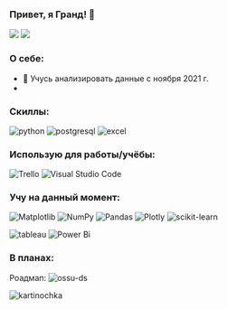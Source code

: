 ### Привет, я Гранд! 👋

<p>
   <a href="https://t.me/grandmelo" target="_blank">
       <img src="https://img.shields.io/badge/Telegram-2CA5E0?style=for-the-badge&logo=telegram&logoColor=white"/></a>
   <a href="mailto:sublprod@gmail.com" target="_blank">
       <img src="https://img.shields.io/badge/Gmail-D14836?style=for-the-badge&logo=gmail&logoColor=white"/></a>
</p>

### О себе:
- 🌱 Учусь анализировать данные с ноября 2021 г.
- 
### Скиллы:
![python](https://img.shields.io/badge/Python-14354C?style=for-the-badge&logo=python&logoColor=white)
![postgresql](https://img.shields.io/badge/PostgreSQL-316192?style=for-the-badge&logo=postgresql&logoColor=white)
![excel](https://img.shields.io/badge/Microsoft_Excel-217346?style=for-the-badge&logo=microsoft-excel&logoColor=white)
### Использую для работы/учёбы:
![Trello](https://img.shields.io/badge/Trello-%23026AA7.svg?style=for-the-badge&logo=Trello&logoColor=white)
![Visual Studio Code](https://img.shields.io/badge/Visual%20Studio%20Code-0078d7.svg?style=for-the-badge&logo=visual-studio-code&logoColor=white)
### Учу на данный момент:
![Matplotlib](https://img.shields.io/badge/Matplotlib-%23ffffff.svg?style=for-the-badge&logo=Matplotlib&logoColor=black)
![NumPy](https://img.shields.io/badge/numpy-%23013243.svg?style=for-the-badge&logo=numpy&logoColor=white)
![Pandas](https://img.shields.io/badge/pandas-%23150458.svg?style=for-the-badge&logo=pandas&logoColor=white)
![Plotly](https://img.shields.io/badge/Plotly-%233F4F75.svg?style=for-the-badge&logo=plotly&logoColor=white)
![scikit-learn](https://img.shields.io/badge/scikit--learn-%23F7931E.svg?style=for-the-badge&logo=scikit-learn&logoColor=white)

![tableau](https://img.shields.io/badge/Tableau-E97627?style=for-the-badge&logo=Tableau&logoColor=white)
![Power Bi](https://img.shields.io/badge/power_bi-F2C811?style=for-the-badge&logo=powerbi&logoColor=black)
### В планах:
Роадмап: ![ossu-ds](https://camo.githubusercontent.com/f6fe09e3270ad8335de735f6e2eba6c4f5c20bdda00b11bef746d35d92ad9701/68747470733a2f2f696d672e736869656c64732e696f2f62616467652f4f5353552d646174612d2d736369656e63652d626c75652e737667)

![kartinochka](https://i.redd.it/yi0org25a0x91.jpg)

